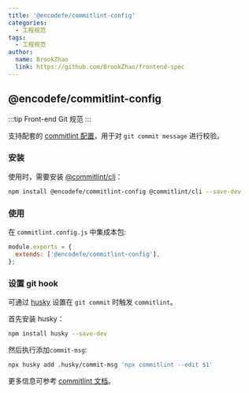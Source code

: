 ```yaml
---
title: '@encodefe/commitlint-config'
categories:
  - 工程规范
tags:
  - 工程规范
author:
  name: BrookZhao
  link: https://github.com/BrookZhao/frontend-spec
---
```


## @encodefe/commitlint-config

:::tip
Front-end Git 规范
:::

支持配套的 [commitlint 配置](https://commitlint.js.org/#/concepts-shareable-config)，用于对 `git commit message` 进行校验。

### 安装

使用时，需要安装 [@commitlint/cli](https://www.npmjs.com/package/@commitlint/cli)：

```bash
npm install @encodefe/commitlint-config @commitlint/cli --save-dev
```

### 使用

在 `commitlint.config.js` 中集成本包:

```javascript
module.exports = {
  extends: ['@encodefe/commitlint-config'],
};
```

### 设置 git hook

可通过 [husky](https://www.npmjs.com/package/husky) 设置在 `git commit` 时触发 `commitlint`。

首先安装 husky：

```bash
npm install husky --save-dev
```

然后执行添加`commit-msg`:

```bash
npx husky add .husky/commit-msg 'npx commitlint --edit $1'
```

更多信息可参考 [commitlint 文档](https://commitlint.js.org/#/guides-local-setup?id=install-husky)。
